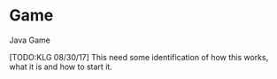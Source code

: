 # Game
Java Game

[TODO:KLG 08/30/17]
This need some identification of how this works, what it is and how to start it. 
